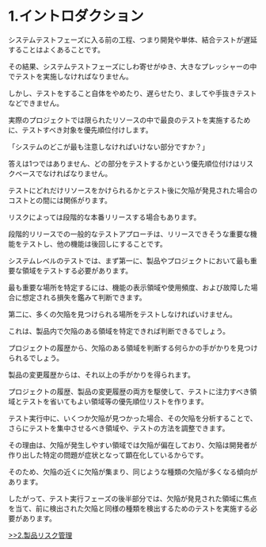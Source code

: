 # 1.イントロダクション

システムテストフェーズに入る前の工程、つまり開発や単体、結合テストが遅延することはよくあることです。

その結果、システムテストフェーズにしわ寄せがゆき、大きなプレッシャーの中でテストを実施しなければなりません。

しかし、テストをすること自体をやめたり、遅らせたり、ましてや手抜きテストなどできません。

実際のプロジェクトでは限られたリソースの中で最良のテストを実施するために、テストすべき対象を優先順位付けします。

「システムのどこが最も注意しなければいけない部分ですか？」

答えは1つではありません、どの部分をテストするかという優先順位付けはリスクベースでなければなりません。

テストにどれだけリソースをかけられるかとテスト後に欠陥が発見された場合のコストとの間には関係がります。

リスクによっては段階的な本番リリースする場合もあります。

段階的リリースでの一般的なテストアプローチは、リリースできそうな重要な機能をテストし、他の機能は後回しにすることです。

システムレベルのテストでは、まず第一に、製品やプロジェクトにおいて最も重要な領域をテストする必要があります。

最も重要な場所を特定するには、機能の表示領域や使用頻度、および故障した場合に想定される損失を鑑みて判断できます。

第二に、多くの欠陥を見つけられる場所をテストしなければいけません。

これは、製品内で欠陥のある領域を特定できれば判断できるでしょう。

プロジェクトの履歴から、欠陥のある領域を判断する何らかの手がかりを見つけられるでしょう。

製品の変更履歴からは、それ以上の手がかりを得られます。

プロジェクトの履歴、製品の変更履歴の両方を駆使して、テストに注力すべき領域とテストを省いてもよい領域等の優先順位リストを作ります。

テスト実行中に、いくつか欠陥が見つかった場合、その欠陥を分析することで、さらにテストを集中させるべき領域や、テストの方法を調整できます。

その理由は、欠陥が発生しやすい領域では欠陥が偏在しており、欠陥は開発者が作り出した特定の問題が症状となって顕在化しているからです。

そのため、欠陥の近くに欠陥が集まり、同じような種類の欠陥が多くなる傾向があります。

したがって、テスト実行フェーズの後半部分では、欠陥が発見された領域に焦点を当て、前に検出された欠陥と同様の種類を検出するためのテストを実施する必要があります。

[&gt;&gt;2.製品リスク管理](2.ProductRiskManagement.md)

